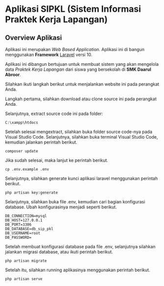 # Aplikasi SIPKL (Sistem Informasi Praktek Kerja Lapangan)

## Overview Aplikasi

Aplikasi ini merupakan <i>Web Based Application</i>. Aplikasi ini di bangun menggunakan <b>Framework</b> [Laravel](https://laravel.com/docs/10.x/releases) versi 10.

Aplikasi ini dibangun bertujuan untuk membuat sistem yang akan mengelola data <i>Praktek Kerja Lapangan</i> dari siswa yang bersekolah di <b>SMK Daarul Abroor</b>.

Silahkan ikuti langkah berikut untuk menjalankan website ini pada perangkat Anda.

Langkah pertama, silahkan download atau clone source ini pada perangkat Anda.

Selanjutnya, extract source code ini pada folder:

```console
C:\xampp\htdocs
```

Setelah selesai mengextract, silahkan buka folder source code-nya pada Visual Studio Code.
Selanjutnya, silahkan buka terminal Visual Studio Code, kemudian jalankan perintah berikut.

```console
composer update
```

Jika sudah selesai, maka lanjut ke perintah berikut.

```console
cp .env.example .env
```

Selanjutnya, silahkan generate kunci aplikasi laravel menggunakan perintah berikut.

```console
php artisan key:generate
```

Selanjutnya, silahkan buka file .env, kemudian cari bagian konfigurasi database. Ubah konfigurasinya menjadi seperti berikut.

```console
DB_CONNECTION=mysql
DB_HOST=127.0.0.1
DB_PORT=3306
DB_DATABASE=db_sip_pkl
DB_USERNAME=root
DB_PASSWORD=
```

Setelah membuat konfigurasi database pada file .env, selanjutnya silahkan jalankan migrasi database, atau ikuti perintah berikut.

```console
php artisan migrate
```

Setelah itu, silahkan running aplikasinya menggunakan perintah berikut.

```console
php artisan serve
```
